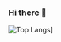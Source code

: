 ### Hi there 👋

![Top Langs](https://github-readme-stats.vercel.app/api/top-langs/?username=jshizuki&layout=compact)]

<!--
**jshizuki/jshizuki** is a ✨ _special_ ✨ repository because its `README.md` (this file) appears on your GitHub profile.

Here are some ideas to get you started:

- 🔭 I’m currently working on a React project utililizing the Spotify API called "Jammming"
- 🌱 I’m currently improving my Ruby on Rails and React skills.
- 👯 I’m looking to collaborate on education-tech, or e-commerce projects.
- 🤔 I’m looking for help with ...
- 💬 Ask me about ...
- 📫 How to reach me: jshizuki@gmail.com
- 😄 Pronouns: ...
- ⚡ Fun fact: I surf, skateboard and believe you are what you eat.
